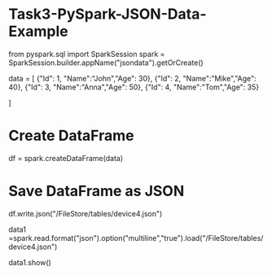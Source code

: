 # Task3-PySpark-JSON-Data-Example

from pyspark.sql import SparkSession
spark = SparkSession.builder.appName("jsondata").getOrCreate()

data = [
     {"Id": 1, "Name":"John","Age": 30},
     {"Id": 2, "Name":"Mike","Age": 40},
     {"Id": 3, "Name":"Anna","Age": 50},
     {"Id": 4, "Name":"Tom","Age": 35}

]
 # Create DataFrame
df = spark.createDataFrame(data) 

# Save DataFrame as JSON
df.write.json("/FileStore/tables/device4.json")

data1 =spark.read.format("json").option("multiline","true").load("/FileStore/tables/device4.json")

data1.show()
